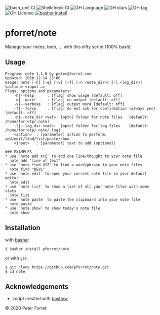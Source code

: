 ![bash_unit CI](https://github.com/pforret/note/workflows/bash_unit%20CI/badge.svg)
![Shellcheck CI](https://github.com/pforret/note/workflows/Shellcheck%20CI/badge.svg)
![GH Language](https://img.shields.io/github/languages/top/pforret/note)
![GH stars](https://img.shields.io/github/stars/pforret/note)
![GH tag](https://img.shields.io/github/v/tag/pforret/note)
![GH License](https://img.shields.io/github/license/pforret/note)
[![basher install](https://img.shields.io/badge/basher-install-white?logo=gnu-bash&style=flat)](https://basher.gitparade.com/package/)

# pforret/note

Manage your notes, todo, ... with this nifty script (100% bash)

## Usage

    Program: note 1.1.0 by peter@forret.com
    Updated: 2020-12-14 23:00
    Usage: note [-h] [-q] [-v] [-f] [-n <note_dir>] [-l <log_dir>] <action> <input …>
    Flags, options and parameters:
        -h|--help      : [flag] show usage [default: off]
        -q|--quiet     : [flag] no output [default: off]
        -v|--verbose   : [flag] output more [default: off]
        -f|--force     : [flag] do not ask for confirmation (always yes) [default: off]
        -n|--note_dir <val>: [optn] folder for note files   [default: /home/forretp/.note]
        -l|--log_dir <val>:  [optn] folder for log files    [default: /home/forretp/.note/.log]
        <action>  : [parameter] action to perform: add/edit/find/list/paste/show
        <input>   : [parameter] text to add (optional)
    
    ### EXAMPLES
    * use `note add XYZ` to add one line/thought to your note file
      note add "line of text"
    * use `note find XYZ` to find a word/phrase in your note files
      note find "DEVL"
    * use `note edit` to open your current note file in your default editor
      note edit
    * use `note list` to show a list of all your note files with some stats
      note list
    * use `note paste` to paste the clipboard into your note file
      note paste
    * use `note show` to show today's note file
      note show
      

## Installation

with [basher](https://github.com/basherpm/basher)

	$ basher install pforret/note

or with `git`

	$ git clone https://github.com/pforret/note.git
	$ cd note

## Acknowledgements

* script created with [bashew](https://github.com/pforret/bashew)

&copy; 2020 Peter Forret
